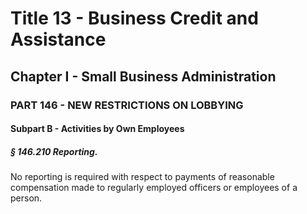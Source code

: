
# Title 13 - Business Credit and Assistance
## Chapter I - Small Business Administration
### PART 146 - NEW RESTRICTIONS ON LOBBYING
#### Subpart B - Activities by Own Employees
##### § 146.210 Reporting.

No reporting is required with respect to payments of reasonable compensation made to regularly employed officers or employees of a person.
